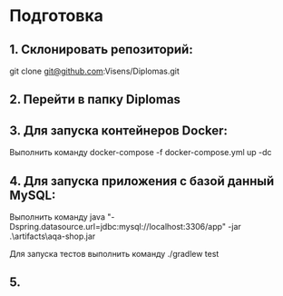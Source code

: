 # Подготовка
## 1. Склонировать репозиторий:
git clone git@github.com:Visens/Diplomas.git

## 2. Перейти в папку Diplomas

## 3. Для запуска контейнеров Docker:
Выполнить команду docker-compose -f docker-compose.yml up -dс

## 4. Для запуска приложения с базой данный MySQL:
Выполнить команду java "-Dspring.datasource.url=jdbc:mysql://localhost:3306/app" -jar .\artifacts\aqa-shop.jar

Для запуска тестов выполнить команду ./gradlew test

## 5. 

